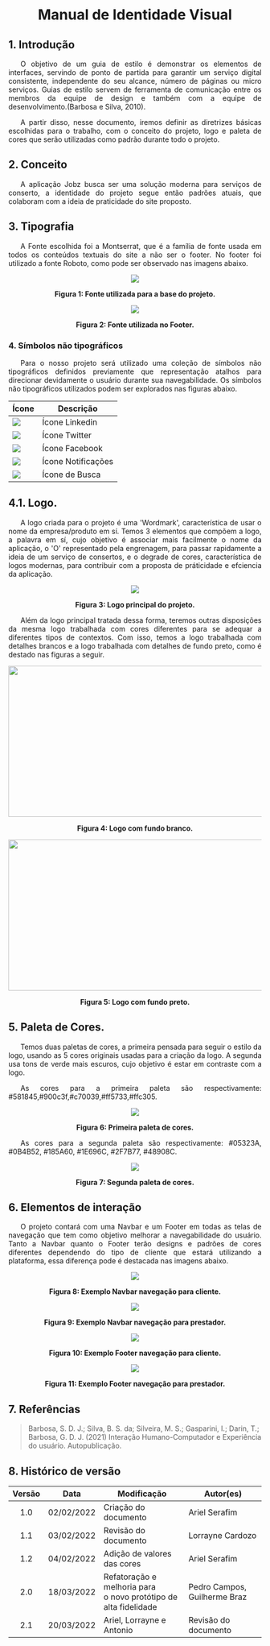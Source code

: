 # <center> Manual de Identidade Visual

## 1. Introdução

<p style="text-indent: 24px; text-align: justify">
O objetivo de um guia de estilo é demonstrar os elementos de interfaces, servindo de ponto de partida para garantir um serviço digital consistente, independente do seu alcance, número de páginas ou micro serviços. Guias de estilo servem de ferramenta de comunicação entre os membros da equipe de design e também com a equipe de desenvolvimento.(Barbosa e Silva, 2010).
</p>

<p style="text-indent: 24px; text-align: justify">
A partir disso, nesse documento, iremos definir as diretrizes básicas escolhidas para o trabalho, com o conceito do projeto, logo e paleta de cores que serão utilizadas como padrão durante todo o projeto.
</p>

## 2. Conceito

<p style="text-indent: 24px; text-align: justify">
A aplicação Jobz busca ser uma solução moderna para serviços de conserto, a identidade do projeto segue então padrões atuais, que colaboram com a ideia de praticidade do site proposto.
</p>

## 3. Tipografia

<p style="text-indent: 24px; text-align: justify">
A Fonte escolhida foi a Montserrat, que é a família de fonte usada em todos os conteúdos textuais do site a não ser o footer. No footer foi utilizado a fonte Roboto, como pode ser observado nas imagens abaixo.
</p>

<p align='center'>
	<img src='assets/images/guia_estilo/TipografiaFonte.png' width=auto height=auto>
	<figcaption align='center'>
        	<b>Figura 1: Fonte utilizada para a base do projeto. </b>
        	<br>
    	</figcaption>
</p>

<p align='center'>
	<img src='assets/images/guia_estilo/FonteFooter.png' width=auto height=auto>
	<figcaption align='center'>
        	<b>Figura 2: Fonte utilizada no Footer. </b>
        	<br>
    	</figcaption>
</p>


### 4. Símbolos não tipográficos
<p style="text-indent: 24px; text-align: justify">
Para o nosso projeto será utilizado uma coleção de símbolos não tipográficos definidos previamente que representação atalhos para direcionar devidamente o usuário durante sua navegabilidade. Os símbolos não tipográficos utilizados podem ser explorados nas figuras abaixo.
</p>

| Ícone	      | Descrição 			   |
| ----------- | ---------------------------------- |
| <img src='assets/images/guia_estilo/Linkedin.svg' width=auto height=auto>   | Ícone Linkedin |
| <img src='assets/images/guia_estilo/Twitter.svg' width=auto height=auto>    | Ícone Twitter  |
| <img src='assets/images/guia_estilo/Facebook.svg' width=auto height=auto>   | Ícone Facebook |
| <img src='assets/images/guia_estilo/Notificacao.svg' width=auto height=auto>| Ícone Notificações|
| <img src='assets/images/guia_estilo/Busca.svg' width=auto height=auto>   | Ícone de Busca|

## 4.1. Logo.

<p style="text-indent: 24px; text-align: justify">
	A logo criada para o projeto é uma 'Wordmark', característica de usar o nome da empresa/produto em sí.
	Temos 3 elementos que compõem a logo, a palavra em sí, cujo objetivo é associar mais facilmente o nome da aplicação, o 'O' representado pela engrenagem, para passar rapidamente a ideia de um serviço de consertos, e o degrade de cores, característica de logos modernas, para contribuir com a proposta de práticidade e efciencia da aplicação.
</p>

<p align='center'>
	<img src='assets/images/guia_estilo/logo.png' width=auto height=auto>
	<figcaption align='center'>
        	<b>Figura 3: Logo principal do projeto. </b>
        	<br>
    	</figcaption>
</p>

<p style="text-indent: 24px; text-align: justify">
Além da logo principal tratada dessa forma, teremos outras disposições da mesma logo trabalhada com cores diferentes para se adequar a diferentes tipos de contextos. Com isso, temos a logo trabalhada com detalhes brancos e a logo trabalhada com detalhes de fundo preto, como é destado nas figuras a seguir.
</p>	

<p align='center'>
	<img src='assets/images/guia_estilo/LogoWhite.svg' width=800 height=300>
	<figcaption align='center'>
        	<b>Figura 4: Logo com fundo branco. </b>
        	<br>
    	</figcaption>
</p>

<p align='center'>
	<img src='assets/images/guia_estilo/LogoBlack.svg' width=800 height=300>
	<figcaption align='center'>
        	<b>Figura 5: Logo com fundo preto. </b>
        	<br>
    	</figcaption>
</p>

## 5. Paleta de Cores.

<p style="text-indent: 24px; text-align: justify">
	Temos duas paletas de cores, a primeira pensada para seguir o estilo da logo, usando as 5 cores originais usadas para a criação da logo.
	A segunda usa tons de verde mais escuros, cujo objetivo é estar em contraste com a logo.
</p>

<p style="text-indent: 24px; text-align: justify">
	As cores para a primeira paleta são respectivamente: #581845,#900c3f,#c70039,#ff5733,#ffc305.
</p>

<p align='center'>
	<img src='assets/images/guia_estilo/colorpallet1.jpg' width=auto height=auto>
	<figcaption align='center'>
        	<b>Figura 6: Primeira paleta de cores. </b>
        	<br>
    	</figcaption>
</p>

<p style="text-indent: 24px; text-align: justify">
	As cores para a segunda paleta são respectivamente: #05323A, #0B4B52, #185A60, #1E696C, #2F7B77, #48908C.
</p>

<p align='center'>
	<img src='assets/images/guia_estilo/colorpallet2.jpg' width=auto height=auto>
	<figcaption align='center'>
        	<b>Figura 7: Segunda paleta de cores. </b>
        	<br>
    	</figcaption>
</p>

## 6. Elementos de interação

<p style="text-indent: 24px; text-align: justify">
	O projeto contará com uma Navbar e um Footer em todas as telas de navegação que tem como objetivo melhorar a navegabilidade do usuário. Tanto a Navbar quanto o Footer terão designs e padrões de cores diferentes dependendo do tipo de cliente que estará utilizando a plataforma, essa diferença pode é destacada nas imagens abaixo.
</p>

<p align='center'>
<img src='assets/images/guia_estilo/NavbarCliente.svg' width=auto height=auto>
	<figcaption align='center'>
        	<b>Figura 8: Exemplo Navbar navegação para cliente. </b>
        	<br>
    	</figcaption>
</p>

<p align='center'>
<img src='assets/images/guia_estilo/NavbarPrestador.svg' width=auto height=auto>
	<figcaption align='center'>
        	<b>Figura 9: Exemplo Navbar navegação para prestador. </b>
        	<br>
    	</figcaption>
</p>

<p align='center'>
<img src='assets/images/guia_estilo/FooterCliente.svg' width=auto height=auto>
	<figcaption align='center'>
        	<b>Figura 10: Exemplo Footer navegação para cliente. </b>
        	<br>
    	</figcaption>
</p>

<p align='center'>
<img src='assets/images/guia_estilo/FooterPrestador.svg' width=auto height=auto>
	<figcaption align='center'>
        	<b>Figura 11: Exemplo Footer navegação para prestador. </b>
        	<br>
    	</figcaption>
</p>

## 7. Referências
> Barbosa, S. D. J.; Silva, B. S. da; Silveira, M. S.; Gasparini, I.; Darin, T.; Barbosa, G. D. J. (2021) Interação Humano-Computador e Experiência do usuário. Autopublicação.

## 8. Histórico de versão

| Versão | Data       | Modificação                 | Autor(es)        |
| :----: | ---------- | --------------------------- | ---------------- |
|  1.0   | 02/02/2022 | Criação do documento        | Ariel Serafim    |
|  1.1   | 03/02/2022 | Revisão do documento        | Lorrayne Cardozo |
|  1.2   | 04/02/2022 | Adição de valores das cores | Ariel Serafim    |
|  2.0   | 18/03/2022 | Refatoração e melhoria para <br/> o novo protótipo de alta fidelidade| Pedro Campos, Guilherme Braz|
| 2.1 |  20/03/2022   | Ariel, Lorrayne e Antonio | Revisão do documento |